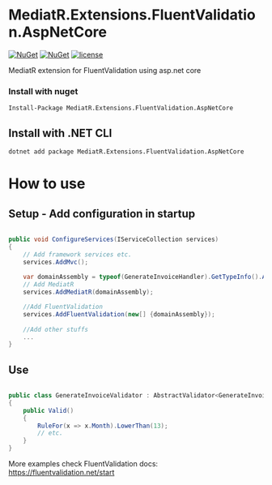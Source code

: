 # MediatR.Extensions.FluentValidation.AspNetCore

[![NuGet](https://img.shields.io/nuget/dt/MediatR.Extensions.FluentValidation.AspNetCore.svg)](https://www.nuget.org/packages/MediatR.Extensions.FluentValidation.AspNetCore) 
[![NuGet](https://img.shields.io/nuget/vpre/MediatR.Extensions.FluentValidation.AspNetCore.svg)](https://www.nuget.org/packages/MediatR.Extensions.FluentValidation.AspNetCore)
[![license](https://img.shields.io/github/license/GetoXs/MediatR.Extensions.FluentValidation.AspNetCore.svg)](https://github.com/GetoXs/MediatR.Extensions.FluentValidation.AspNetCore/blob/master/lICENSE)

MediatR extension for FluentValidation using asp.net core

### Install with nuget

```
Install-Package MediatR.Extensions.FluentValidation.AspNetCore
```

## Install with .NET CLI
```
dotnet add package MediatR.Extensions.FluentValidation.AspNetCore
```

# How to use

## Setup - Add configuration in startup 


```csharp

public void ConfigureServices(IServiceCollection services)
{
    // Add framework services etc.
    services.AddMvc();
    
    var domainAssembly = typeof(GenerateInvoiceHandler).GetTypeInfo().Assembly;
    // Add MediatR
    services.AddMediatR(domainAssembly);

    //Add FluentValidation
    services.AddFluentValidation(new[] {domainAssembly});
    
    //Add other stuffs
    ...
}

```


## Use

```csharp

public class GenerateInvoiceValidator : AbstractValidator<GenerateInvoiceCommand>
{
    public Valid()
    {
        RuleFor(x => x.Month).LowerThan(13);
        // etc.
    }
}
```

More examples check FluentValidation docs:  https://fluentvalidation.net/start
